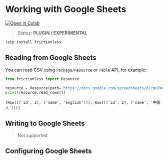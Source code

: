 # Working with Google Sheets

[![Open in Colab](https://colab.research.google.com/assets/colab-badge.svg)](https://colab.research.google.com/drive/11JFUyouM2lciGpw1qoCS-PQIBuStdxCE)



> Status: **PLUGIN / EXPERIMENTAL**


```bash
!pip install frictionless
```

## Reading from Google Sheets


You can read CSV using `Package/Resource` or `Table` API, for example:


```python
from frictionless import Resource

resource = Resource(path='https://docs.google.com/spreadsheets/d/1mHIWnDvW9cALRMq9OdNfRwjAthCUFUOACPp0Lkyl7b4/edit?usp=sharing')
print(resource.read_rows())
```

    [Row([('id', 1), ('name', 'english')]), Row([('id', 2), ('name', '中国人')])]


## Writing to Google Sheets

> Not supported

## Configuring Google Sheets
